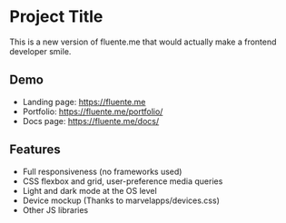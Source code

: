 # Project Title

This is a new version of fluente.me that would actually make a frontend developer smile.

## Demo

-   Landing page: https://fluente.me
-   Portfolio: https://fluente.me/portfolio/
-   Docs page: https://fluente.me/docs/

## Features

-   Full responsiveness (no frameworks used)
-   CSS flexbox and grid, user-preference media queries
-   Light and dark mode at the OS level
-   Device mockup (Thanks to marvelapps/devices.css)
-   Other JS libraries

